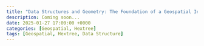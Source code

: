 ```yaml
---
title: "Data Structures and Geometry: The Foundation of a Geospatial Index"
description: Coming soon...
date: 2025-01-27 17:00:00 +0000
categories: [Geospatial, Hextree]
tags: [Geospatial, Hextree, Data Structure]
---
```


